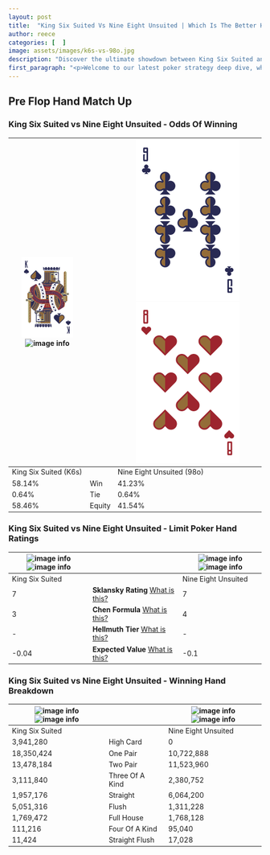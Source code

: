```yaml
---
layout: post
title:  "King Six Suited Vs Nine Eight Unsuited | Which Is The Better Hand In Poker? A Complete Guide"
author: reece
categories: [  ]
image: assets/images/k6s-vs-98o.jpg
description: "Discover the ultimate showdown between King Six Suited and Nine Eight Unsuited in poker! Uncover the odds, strategies, and scenarios where one hand triumphs over the other. Get ready to up your poker game with this thrilling analysis."
first_paragraph: "<p>Welcome to our latest poker strategy deep dive, where we're pitting two distinct hands against each other in a high-stakes showdown: King Six Suited vs Nine Eight Unsuited.</p><p>In the dynamic world of poker, every decision counts, and knowing which hand holds the upper hand is key to your success at the table.</p><p>In this article, we'll dissect these two hands, explore the scenarios where one dominates the other, and equip you with the knowledge to make strategic choices that can tip the odds in your favor.</p><p>Get ready to unravel the intriguing dynamics of these poker hands and elevate your game to new heights.</p>"
---
```




[comment]: # (sp0)

## Pre Flop Hand Match Up

<div class="table hand-ratings" markdown="1"> 



### King Six Suited vs Nine Eight Unsuited - Odds Of Winning


    
| ![image info](assets/images/hand1/K.png) ![image info](assets/images/hand1/6s.png) |  | ![image info](assets/images/hand2/9.png) ![image info](assets/images/hand2/8o.png) |
| -------- | -------- | -------- |
| King Six Suited (K6s) |  | Nine Eight Unsuited (98o) |
| 58.14% | Win | 41.23% |
| 0.64% | Tie | 0.64% |
| 58.46% | Equity | 41.54% |




[comment]: # (sp1)



### King Six Suited vs Nine Eight Unsuited - Limit Poker Hand Ratings


    
| ![image info](https://www.riverpairs.com/assets/images/hand1/K.png) ![image info](https://www.riverpairs.com/assets/images/hand1/6s.png) |  | ![image info](https://www.riverpairs.com/assets/images/hand2/9.png) ![image info](https://www.riverpairs.com/assets/images/hand2/8o.png) |
| -------- | -------- | -------- |
| King Six Suited |  | Nine Eight Unsuited |
| 7 | **Sklansky Rating** [What is this?](/sklansky-rating-explained) | 7 |
| 3 | **Chen Formula** [What is this?](/chen-formula-explained) | 4 |
| - | **Hellmuth Tier** [What is this?](/Hellmuth-tier-explained) | - |
| -0.04 | **Expected Value** [What is this?](/expected-value-explained) | -0.1 |




[comment]: # (sp2)



### King Six Suited vs Nine Eight Unsuited - Winning Hand Breakdown


    
| ![image info](https://www.riverpairs.com/assets/images/hand1/K.png) ![image info](https://www.riverpairs.com/assets/images/hand1/6s.png) |  | ![image info](https://www.riverpairs.com/assets/images/hand2/9.png) ![image info](https://www.riverpairs.com/assets/images/hand2/8o.png) |
| -------- | -------- | -------- |
| King Six Suited |  | Nine Eight Unsuited |
| 3,941,280 | High Card | 0 |
| 18,350,424 | One Pair | 10,722,888 |
| 13,478,184 | Two Pair | 11,523,960 |
| 3,111,840 | Three Of A Kind | 2,380,752 |
| 1,957,176 | Straight | 6,064,200 |
| 5,051,316 | Flush | 1,311,228 |
| 1,769,472 | Full House | 1,768,128 |
| 111,216 | Four Of A Kind | 95,040 |
| 11,424 | Straight Flush | 17,028 |




[comment]: # (sp3)



</div>

[comment]: # (sp4)



[comment]: # (sp5)

